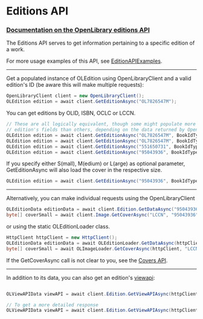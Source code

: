 # Editions API 
### [Documentation on the OpenLibrary editions API](https://openlibrary.org/dev/docs/api/books)

The Editions API serves to get information pertaining to a specific edition of a work.

For more usage examples of this API, see [EditionAPIExamples](https://github.com/Luca3317/OpenLibrary.NET/blob/main/examples/EditionAPIExamples.cs).
***

Get a populated instance of OLEdition using OpenLibraryClient and a valid edition's ID (be aware this will make multiple requests):
```csharp
OpenLibraryClient client = new OpenLibraryClient();
OLEdition edition = await client.GetEditionAsync("OL7826547M");
```
You can get editions by OLID, ISBN, OCLC or LCCN.
```csharp
// These are all logically equivalent, though some might populate more of 
// edition's fields than others, depending on the data returned by OpenLibrary
OLEdition edition = await client.GetEditionAsync("OL7826547M", BookIdType.OLID);
OLEdition edition = await client.GetEditionAsync("OL7826547M", BookIdType.ISBN);
OLEdition edition = await client.GetEditionAsync("551650731", BookIdType.OCLC);
OLEdition edition = await client.GetEditionAsync("95043936", BookIdType.LCCN);
```
If you specify either S(mall), M(edium) or L(arge) as optional parameter, GetEditionAsync will also load the cover in the respective size.
```csharp
OLEdition edition = await client.GetEditionAsync("95043936", BookIdType.LCCN, "s");
```
***
Alternatively, you can make individual requests using the OpenLibraryClient 
```csharp
OLEditionData editionData = await client.Edition.GetDataAsync("95043936", BookIdType.LCCN);
byte[] coverSmall = await client.Image.GetCoverAsync("LCCN", "95043936", "s");
```
or using the static OLEditionLoader class.
```csharp
HttpClient httpClient = new HttpClient();
OLEditionData editionData = await OLEditionLoader.GetDataAsync(httpClient, "95043936", BookIdType.LCCN);
byte[] coverSmall = await OLImageLoader.GetCoverAsync(httpClient, "LCCN", "95043936", "s");
```
If the GetCoverAsync call is not clear to you, see the [Covers API]((docs/Covers%20API.md)).
***
In addition to its data, you can also get an edition's [viewapi](https://openlibrary.org/dev/docs/api/books#):
```csharp

OLViewAPIData viewAPI = await client.Edition.GetViewAPIAsync(httpClient, "OL7826547M", BookIdType.LCCN);

// To get a more detailed response
OLViewAPIData viewAPI = await client.Edition.GetViewAPIAsync(httpClient, "OL7826547M", details: true, BookIdType.LCCN);
```